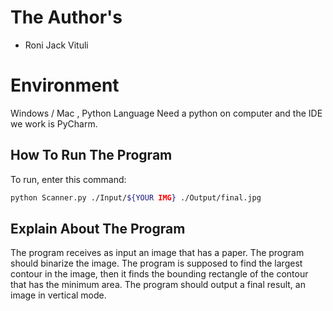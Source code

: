 # The Author's 

* Roni Jack Vituli

# Environment
Windows / Mac , Python Language Need a python on computer and the IDE we work is PyCharm.
## How To Run The Program
To run, enter this command:
```bash
python Scanner.py ./Input/${YOUR IMG} ./Output/final.jpg
```
## Explain About The Program
The program receives as input an image that has a paper.
The program should binarize the image.
The program is supposed to find the largest contour in the image, then it finds the bounding rectangle of the contour that has the minimum area.
The program should output a final result, an image in vertical mode.
